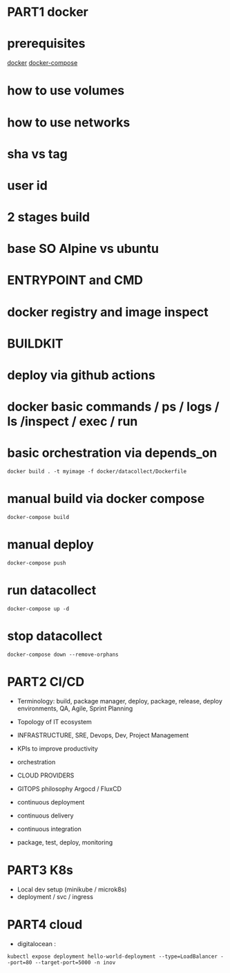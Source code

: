 # PART1 docker

# prerequisites

[docker](https://docs.docker.com/engine/install/ubuntu/)
[docker-compose](https://docs.docker.com/compose/install/)

# how to use volumes

# how to use networks

# sha vs tag

# user id

# 2 stages build

# base SO Alpine vs ubuntu

# ENTRYPOINT and CMD

# docker registry and image inspect

# BUILDKIT

# deploy via github actions

# docker basic commands / ps / logs / ls /inspect / exec / run

# basic orchestration via depends_on

```
docker build . -t myimage -f docker/datacollect/Dockerfile
```

# manual build via docker compose

``` 
docker-compose build
```

# manual deploy

``` 
docker-compose push
```

# run datacollect

``` 
docker-compose up -d
```

# stop datacollect

``` 
docker-compose down --remove-orphans
```

# PART2 CI/CD

- Terminology: build, package manager, deploy, package, release, deploy environments, QA, Agile, Sprint Planning

- Topology of IT ecosystem
- INFRASTRUCTURE, SRE, Devops, Dev, Project Management
- KPIs to improve productivity

- orchestration
- CLOUD PROVIDERS

- GITOPS philosophy Argocd / FluxCD

- continuous deployment
- continuous delivery
- continuous integration

- package, test, deploy, monitoring

# PART3 K8s

- Local dev setup (minikube / microk8s)
- deployment / svc / ingress

# PART4 cloud

- digitalocean :

```
kubectl expose deployment hello-world-deployment --type=LoadBalancer --port=80 --target-port=5000 -n inov
```
